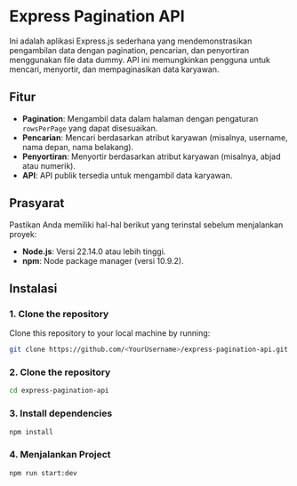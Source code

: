 # Express Pagination API

Ini adalah aplikasi Express.js sederhana yang mendemonstrasikan pengambilan data dengan pagination, pencarian, dan penyortiran menggunakan file data dummy. API ini memungkinkan pengguna untuk mencari, menyortir, dan mempaginasikan data karyawan.

## Fitur

- **Pagination**: Mengambil data dalam halaman dengan pengaturan `rowsPerPage` yang dapat disesuaikan.
- **Pencarian**: Mencari berdasarkan atribut karyawan (misalnya, username, nama depan, nama belakang).
- **Penyortiran**: Menyortir berdasarkan atribut karyawan (misalnya, abjad atau numerik).
- **API**: API publik tersedia untuk mengambil data karyawan.

## Prasyarat

Pastikan Anda memiliki hal-hal berikut yang terinstal sebelum menjalankan proyek:

- **Node.js**: Versi 22.14.0 atau lebih tinggi.
- **npm**: Node package manager (versi 10.9.2).

## Instalasi

### 1. Clone the repository

Clone this repository to your local machine by running:

```bash
git clone https://github.com/<YourUsername>/express-pagination-api.git
```

### 2. Clone the repository
```bash
cd express-pagination-api
```

### 3. Install dependencies
```bash
npm install
```

### 4. Menjalankan Project
```bash
npm run start:dev
```

